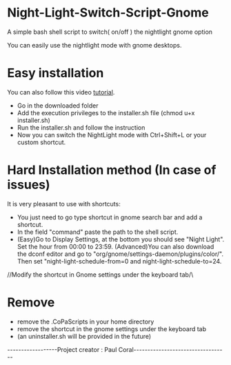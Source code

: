 # Night-Light-Switch-Script-Gnome
A simple bash shell script to switch( on/off ) the nightlight gnome option

You can easily use the nightlight mode with gnome desktops.

Easy installation
=================

You can also follow this video [tutorial](https://www.youtube.com/watch?v=wUpL-WnHqIc).
  - Go in the downloaded folder
  - Add the execution privileges to the installer.sh file (chmod u+x installer.sh)
  - Run the installer.sh and follow the instruction
  - Now you can switch the NightLight mode with Ctrl+Shift+L or your custom shortcut.


Hard Installation method (In case of issues)
============================================

It is very pleasant to use with shortcuts:
  - You just need to go type shortcut in gnome search bar and add a shortcut.
  - In the field "command" paste the path to the shell script.
  - (Easy)Go to Display Settings, at the bottom you should see "Night Light". Set the hour from 00:00 to 23:59.
    (Advanced)You can also download the dconf editor and go to "org/gnome/settings-daemon/plugins/color/". Then set "night-light-schedule-from=0 and night-light-schedule-to=24.

/\/Modify the shortcut in Gnome settings under the keyboard tab\/\

Remove
======
  - remove the .CoPaScripts in your home directory
  - remove the shortcut in the gnome settings under the keyboard tab
  - (an uninstaller.sh will be provided in the future)


------------------Project creator : Paul Coral----------------------------------

